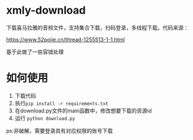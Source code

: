 # xmly-download
下载喜马拉雅的音频文件，支持集合下载，扫码登录，多线程下载。代码来源：

https://www.52pojie.cn/thread-1255513-1-1.html

基于此做了一些容错处理


# 如何使用

1. 下载代码
2. 执行`pip install -r requirements.txt`
3. 在download.py文件的main函数中，修改想要下载的资源id
4. 运行 `python download.py`


ps:非破解，需要登录具有对应权限的账号下载

